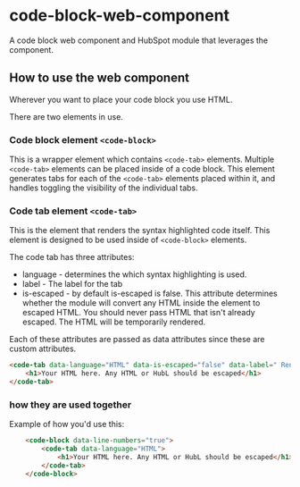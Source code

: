 # code-block-web-component
A code block web component and HubSpot module that leverages the component.

## How to use the web component
Wherever you want to place your code block you use HTML.

There are two elements in use.
### Code block element `<code-block>`

This is a wrapper element which contains `<code-tab>` elements. Multiple `<code-tab>` elements can be placed inside of a code block. This element generates tabs for each of the `<code-tab>` elements placed within it, and handles toggling the visibility of the individual tabs.

### Code tab element `<code-tab>`
This is the element that renders the syntax highlighted code itself. This element is designed to be used inside of `<code-block>` elements.

The code tab has three attributes:
* language - determines the which syntax highlighting is used.
* label - The label for the tab
* is-escaped - by default is-escaped is false. This attribute determines whether the module will convert any HTML inside the element to escaped HTML. You should never pass HTML that isn't already escaped. The HTML will be temporarily rendered.

Each of these attributes are passed as data attributes since these are custom attributes.
``` html
<code-tab data-language="HTML" data-is-escaped="false" data-label=" Rendered HTML">
    <h1>Your HTML here. Any HTML or HubL should be escaped</h1>
</code-tab>
```

### how they are used together
Example of how you'd use this:
``` html
    <code-block data-line-numbers="true">
        <code-tab data-language="HTML">
            <h1>Your HTML here. Any HTML or HubL should be escaped</h1>
        </code-tab>
    </code-block>
```

   
   
